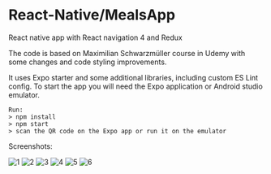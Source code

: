# React-Native/MealsApp

React native app with React navigation 4 and Redux

The code is based on Maximilian Schwarzmüller course in Udemy with some changes and code styling improvements.

It uses Expo starter and some additional libraries, including custom ES Lint config.
To start the app you will need the Expo application or Android studio emulator.

```
Run:
> npm install
> npm start
> scan the QR code on the Expo app or run it on the emulator
```
Screenshots:

![1](https://user-images.githubusercontent.com/13184341/76172075-b2274f80-619a-11ea-8347-3f97c36a658f.PNG)
![2](https://user-images.githubusercontent.com/13184341/76172077-b3f11300-619a-11ea-8bc9-5f4c1ca85661.PNG)
![3](https://user-images.githubusercontent.com/13184341/76172079-b5bad680-619a-11ea-91e6-b23d55a57e28.PNG)
![4](https://user-images.githubusercontent.com/13184341/76172080-b6ec0380-619a-11ea-970f-329025cc544d.PNG)
![5](https://user-images.githubusercontent.com/13184341/76172082-b8b5c700-619a-11ea-852d-ea9a6e1e90ba.PNG)
![6](https://user-images.githubusercontent.com/13184341/76172085-b9e6f400-619a-11ea-87de-ec2c3f76f22f.PNG)
